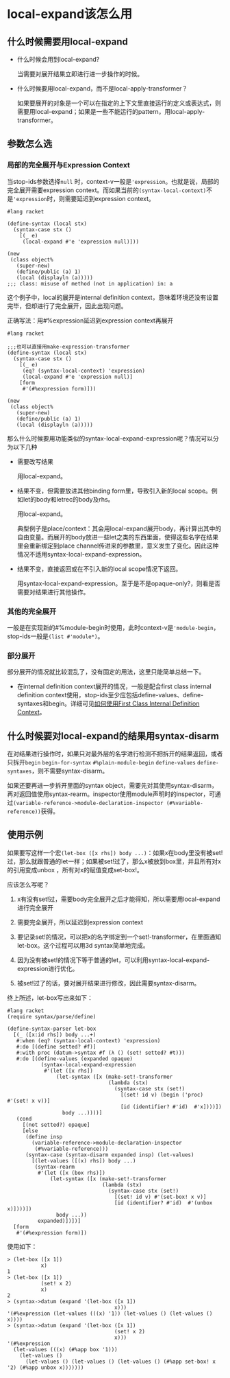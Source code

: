 # local-expand该怎么用

## 什么时候需要用local-expand
* 什么时候会用到local-expand?

  当需要对展开结果立即进行进一步操作的时候。

* 什么时候要用local-expand，而不是local-apply-transformer？

  如果要展开的对象是一个可以在指定的上下文里直接运行的定义或表达式，则需要用local-expand；如果是一些不能运行的pattern，用local-apply-transformer。

## 参数怎么选

### 局部的完全展开与Expression Context

当stop-ids参数选择`null` 时，context-v一般是`'expression`。也就是说，局部的完全展开需要expression context。而如果当前的`(syntax-local-context)`不是`'expression`时，则需要延迟到expression context。

```rack
#lang racket

(define-syntax (local stx)
  (syntax-case stx ()
    [(_ e)
     (local-expand #'e 'expression null)]))

(new
 (class object%
   (super-new)
   (define/public (a) 1)
   (local (displayln (a)))))
;;; class: misuse of method (not in application) in: a
```

这个例子中，local的展开是internal definition context，意味着环境还没有设置完毕，但却进行了完全展开，因此出现问题。

正确写法：用#%expression延迟到expression context再展开

```rac
#lang racket

;;;也可以直接用make-expression-transformer
(define-syntax (local stx)
  (syntax-case stx ()
    [(_ e)
     (eq? (syntax-local-context) 'expression)
     (local-expand #'e 'expression null)]
    [form
     #'(#%expression form)]))

(new
 (class object%
   (super-new)
   (define/public (a) 1)
   (local (displayln (a)))))
```

那么什么时候要用功能类似的syntax-local-expand-expression呢？情况可以分为以下几种

* 需要改写结果

  用local-expand。

* 结果不变，但需要放进其他binding form里，导致引入新的local scope。例如let的body和letrec的body及rhs。

  用local-expand。

  典型例子是place/context：其会用local-expand展开body，再计算出其中的自由变量。而展开的body放进一些let之类的东西里面，使得这些名字在结果里会重新绑定到place channel传进来的参数里，意义发生了变化。因此这种情况不适用syntax-local-expand-expression。

* 结果不变，直接返回或在不引入新的local scope情况下返回。

  用syntax-local-expand-expression。至于是不是opaque-only?，则看是否需要对结果进行其他操作。

### 其他的完全展开

一般是在实现新的#%module-begin时使用，此时context-v是`'module-begin`，stop-ids一般是`(list #'module*)`。

### 部分展开

部分展开的情况就比较混乱了，没有固定的用法，这里只能简单总结一下。

* 在internal definition context展开的情况，一般是配合first class internal definition context使用，stop-ids至少应包括define-values、define-syntaxes和begin。详细可见[如何使用First Class Internal Definition Context](https://github.com/yjqww6/macrology/blob/master/intdef-ctx.md)。

## 什么时候要对local-expand的结果用syntax-disarm

在对结果进行操作时，如果只对最外层的名字进行检测不把拆开的结果返回，或者只拆开`begin` `begin-for-syntax` `#%plain-module-begin` `define-values` `define-syntaxes`，则不需要syntax-disarm。

如果还要再进一步拆开里面的syntax object，需要先对其使用syntax-disarm，再对返回值使用syntax-rearm。inspector使用module声明时的inspector，可通过`(variable-reference->module-declaration-inspector (#%variable-reference))`获得。

## 使用示例

如果要写这样一个宏`(let-box ([x rhs]) body ...)`：如果x在body里没有被set!过，那么就跟普通的let一样；如果被set!过了，那么x被放到box里，并且所有对x的引用变成unbox ，所有对x的赋值变成set-box!。

应该怎么写呢？

1. x有没有set!过，需要body完全展开之后才能得知，所以需要用local-expand进行完全展开

2. 需要完全展开，所以延迟到expression context
3. 要记录set!的情况，可以把x的名字绑定到一个set!-transformer，在里面通知let-box。这个过程可以用3d syntax简单地完成。
4. 因为没有被set!的情况下等于普通的let，可以利用syntax-local-expand-expression进行优化。
5. 被set!过了的话，要对展开结果进行修改，因此需要syntax-disarm。

终上所述，let-box写出来如下：

```racket
#lang racket
(require syntax/parse/define)

(define-syntax-parser let-box
  [(_ ([x:id rhs]) body ...+)
   #:when (eq? (syntax-local-context) 'expression)
   #:do [(define setted? #f)]
   #:with proc (datum->syntax #f (λ () (set! setted? #t)))
   #:do [(define-values (expanded opaque) 
           (syntax-local-expand-expression
            #'(let ([x rhs])
                (let-syntax ([x (make-set!-transformer
                                 (lambda (stx)
                                   (syntax-case stx (set!)
                                     [(set! id v) (begin ('proc) #'(set! x v))]
                                     [id (identifier? #'id)  #'x])))])
                  body ...))))]
   (cond
     [(not setted?) opaque]
     [else
      (define insp
        (variable-reference->module-declaration-inspector
         (#%variable-reference)))
      (syntax-case (syntax-disarm expanded insp) (let-values)
        [(let-values ([(x) rhs]) body ...)
         (syntax-rearm
          #'(let ([x (box rhs)])
              (let-syntax ([x (make-set!-transformer
                               (lambda (stx)
                                 (syntax-case stx (set!)
                                   [(set! id v) #'(set-box! x v)]
                                   [id (identifier? #'id)  #'(unbox x)])))])
                body ...))
          expanded)])])]
  [form
   #'(#%expression form)])
```

使用如下：

```racket
> (let-box ([x 1])
           x)
1
> (let-box ([x 1])
           (set! x 2)
           x)
2
> (syntax->datum (expand '(let-box ([x 1])
                                   x)))
'(#%expression (let-values (((x) '1)) (let-values () (let-values () x))))
> (syntax->datum (expand '(let-box ([x 1])
                                   (set! x 2)
                                   x)))
'(#%expression
  (let-values (((x) (#%app box '1)))
    (let-values ()
      (let-values () (let-values () (let-values () (#%app set-box! x '2) (#%app unbox x)))))))
```

